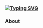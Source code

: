 ### [![Typing SVG](https://readme-typing-svg.herokuapp.com?font=comic+sans+ms&pause=1000&color=FF5808C9&center=true&width=435&lines=+Hi!+Ragavan+Welcoming+you+%F0%9F%91%8B;Web+Development+All-Rounder)](https://git.io/typing-svg)

### About
